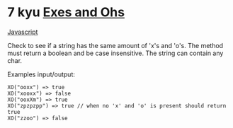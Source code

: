 # 7 kyu [Exes and Ohs](https://www.codewars.com/kata/55908aad6620c066bc00002a)

<!-- START LANGUAGE_LINKS -->

[Javascript](./javascript.js)

<!-- END LANGUAGE_LINKS -->

Check to see if a string has the same amount of 'x's and 'o's. The method must return a boolean and be case insensitive. The string can contain any char.

Examples input/output:
```
XO("ooxx") => true
XO("xooxx") => false
XO("ooxXm") => true
XO("zpzpzpp") => true // when no 'x' and 'o' is present should return true
XO("zzoo") => false
```